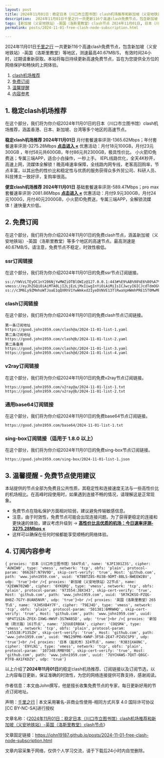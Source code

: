 ```yaml
---
layout: post
title: 2024年11月01日：稳定日本（川口市立图书馆）clash机场推荐和新加坡（义安地铁站）-英国（洛斯里教堂）clash节点
description:  2024年11月01日千里之行一共更新116个高速clash免费节点，包含新加坡（义安地铁站）-英国（洛斯里教堂）等地区，测速最高40.67MB/S， 有效时间24小时，过期请重新获取。本站将每日持续更新高速免费节点，旨在为您提供全方位的网络保护和畅快的上网体验
tags: [新加坡（义安地铁站）-英国（洛斯里教堂）clash节点 2024年11月01日, 日本（川口市立图书馆）稳定clash机场推荐 2024年11月01日]
permalink: posts/2024-11-01-free-clash-node-subscription.html

---
```



2024年11月01日[千里之行](https://john19187.github.io) 一共更新116个高速clash免费节点，包含新加坡（义安地铁站）-英国（洛斯里教堂）等地区，测速最高40.67MB/S， 有效时间24小时，过期请重新获取。本站将每日持续更新高速免费节点，旨在为您提供全方位的网络保护和畅快的上网体验。

1. [clash机场推荐](#1-稳定clash机场推荐)
2. [免费订阅](#2-免费订阅)
3. [温馨提醒](#3-温馨提醒---免费节点使用建议)
4. [内容参考](#4-订阅内容参考)

## 1. 稳定clash机场推荐

在这个部分，我们将为你介绍2024年11月01日的日本（川口市立图书馆）clash机场推荐，涵盖香港、日本、新加坡、台湾等多个地区的高速节点。

<div class="good cat1"><strong>稳定clash机场推荐 2024年11月01日</strong> 月付套餐速率评测-1365.62Mbps；年付套餐速率评测-3275.28Mbps <strong><a href="https://good.john1959.com/lepl/2024-11-01" target="_blank">点击进入 «</a></strong> 优惠活动：月付18元100GB，月付23元300GB ，年付58元共600GB，年付86元共2300GB，极具性价比。 小火箭ID免费送；专属三端APP，适合小白操作，一秒上手。 IEPL线路优化，全天4K秒开，高速上网，流媒体全解锁！晚高峰速率保障，全线路内网专线，老客高回购率，节点丰富，以其出色的性价比和稳定性与优质的服务获得众多外贸公司、科研人员、科技博主一致好评，复购率很高。</div><div class="good cat2">

<strong>便宜clash机场推荐 2024年11月01日</strong> 基础套餐速率评测-589.47Mbps；pro max套餐速率评测-2081.86Mbps <strong><a href="https://good.john1959.com/cheap/2024-11-01" target="_blank">点击进入 «</a></strong> 优惠活动：月付9.9元300GB，月付24元1000G，月付40元2000GB，小火箭ID免费送，专属三端APP，全解锁流媒体！速快量大价低。</div>

## 2. 免费订阅

在这个部分，我们将为你介绍2024年11月01日的免费clash节点，涵盖新加坡（义安地铁站）-英国（洛斯里教堂）等多个地区的高速节点。最高测速是40.67MB/S，请注意，免费节点不稳定，时效性极低。

### ssr订阅链接

在这个部分，我们将为你介绍2024年11月01日的免费ssr节点订阅链接。

```
ss://YWVzLTEyOC1nY206NjYwMWZiOTBlOWIz@127.0.0.1:443#%E9%AB%98%E6%80%A7%E4%BB%B7%E6%AF%94%E6%9C%BA%E5%9C%BA%3Ahttps%3A%2F%2Fkfyun.uk
vmess://eyJhZGQiOiAiMTA0LjI2LjEzLjMxIiwgInYiOiAiMiIsICJwcyI6ICJcdTdmOGVcdTU2ZmQgQ2xvdWRGbGFyZVx1ODI4Mlx1NzBiOSIsICJwb3J0IjogMjA4NiwgImlkIjogImU5ZTNjYzEzLWRiNDgtNGNjMS04YzI0LTc2MjY0MzlhNTMzOSIsICJhaWQiOiAiMCIsICJuZXQiOiAid3MiLCAidHlwZSI6ICIiLCAiaG9zdCI6ICJpcDEuMTc4OTAzNC54eXoiLCAicGF0aCI6ICJnaXRodWIuY29tL0FsdmluOTk5OSIsICJ0bHMiOiAiIn0=
ss://c3M6Ly9ZMmhoWTJoaE1qQXRhV1YwWmkxd2IyeDVNVE13TlRwaVpHWmhPRE15T0MwMk1ESm1MVFJoTm1VdFlqQXdaUzB6T1RObE5ESXhOV0kzTkdZ@free.2apzhfa:31115#9%7C%F0%9F%87%AF%F0%9F%87%B5%E6%97%A5%E6%9C%AC%2003%20%7C%201x%20JP
```

### clash订阅链接

在这个部分，我们将为你介绍2024年11月01日的免费clash节点订阅链接。

```
第一条订阅地址
https://good.john1959.com/clash@a/2024-11-01-list-1.yaml
第二条订阅地址
https://good.john1959.com/clash@b/2024-11-01-list-2.yaml
第二条备用
https://good.john1959.com/clash@c/2024-11-01-list-3.yaml
https://good.john1959.com/clash@d/2024-11-01-list-4.yaml
```

### v2ray订阅链接

在这个部分，我们将为你介绍2024年11月01日的免费v2ray节点订阅链接。

```
https://good.john1959.com/v2ray@a/2024-11-01-list-1.txt
https://good.john1959.com/v2ray@b/2024-11-01-list-2.txt
```

### 通用base64订阅链接

在这个部分，我们将为你介绍2024年11月01日的免费base64节点订阅链接。

```
https://good.john1959.com/base64/2024-11-01-list-1.txt
```

### sing-box订阅链接（适用于 1.8.0 以上）

在这个部分，我们将为你介绍2024年11月01日的免费sing-box节点订阅链接。

```
https://good.john1959.com/sing-box/2024-11-01-list-1.json
```

## 3. 温馨提醒 - 免费节点使用建议

本站提供的节点全部为免费且公共性质，其稳定性和连接速度无法与一些高性价比的机场相比。在高峰时段使用时，如果遇到连接不畅的情况，请理解这是正常现象。

- 免费节点在隐私保护方面相对较弱，建议避免传输敏感信息。
- 注意，由于时效性，免费节点可能会出现连接问题。为了获得更稳定的连接和更快速的体验，建议考虑升级到 → <strong>[高性价比且优质的机场：今日速率评测- 3275.28Mbps «](https://good.john1959.com/lepl/2024-11-01)</strong>
- 这样可以确保在任何时候都能享受顺畅的网络体验。

## 4. 订阅内容参考

```
{ proxies: '日本（川口市立图书馆）584节点', name: '6JPI301Z3S', cipher: 'AUWIW0', type: 'vmess', network: 'tcp', obfs: 'plain', protocol-param: '066267:N79V9D', skip-cert-verify: 'true', Host: 'github.com', path: 'www.john1959.com', uuid: 'KTBBTZ8S-RU3B-9DMT-8BLS-NWEEW2BV', udp: 'true'}<br />{ proxies: '新加坡（义安地铁站）22节点', name: 'X2EWW702WD', cipher: '6YKQRQ', type: 'vmess', network: 'tcp', obfs: 'plain', protocol-param: '973554:JBX343', skip-cert-verify: 'true', Host: 'github.com', path: 'www.john1959.com', uuid: '5R7K2KSO-PZQG-8H8Z-7G7Y-8UAN5NVR', udp: 'true'}<br />{ proxies: '英国（洛斯里教堂）265节点', name: 'XJH5XB4Y7F', cipher: 'T9EJ4D', type: 'vmess', network: 'tcp', obfs: 'plain', protocol-param: '501381:6MRWHQ', skip-cert-verify: 'true', Host: 'github.com', path: 'www.john1959.com', uuid: '0P4T152A-ZFEX-IXWG-HWVF-3S7W485D', udp: 'true'}<br />{ proxies: '新加坡（荷兰路）161节点', name: '32UUDIRBOA', cipher: 'COQSM4', type: 'vmess', network: 'tcp', obfs: 'plain', protocol-param: '145538:P135ZH', skip-cert-verify: 'true', Host: 'github.com', path: 'www.john1959.com', uuid: 'MW129PM6-KWNP-3F58-2E47-PZ45CSP9', udp: 'true'}<br />{ proxies: '日本（盐尻市）324节点', name: 'R3B31XA8NC', cipher: 'E9YLN1', type: 'vmess', network: 'tcp', obfs: 'plain', protocol-param: '107348:RMBY0E', skip-cert-verify: 'true', Host: 'github.com', path: 'www.john1959.com', uuid: '7UYCHAWS-7QXT-Q8GC-P7FB-AX1FKDZV', udp: 'true'}
```

以上介绍了<strong>2024年11月01日</strong>的稳定clash机场推荐、订阅链接以及订阅节选，以上内容每日更新，保证准确的时效性，为您的网络连接提供可靠支持，感谢阅读。

作者信息：本文由John撰写，他是擅长收集免费节点的专家，每日更新好用的节点订阅地址。

声明：[千里之行](https://john19187.github.io) | 本文采用署名-非商业性使用-相同方式共享 4.0 国际许可协议[CC BY-NC-SA]进行授权

文章名称：《[2024年11月01日：稳定日本（川口市立图书馆）clash机场推荐和新加坡（义安地铁站）-英国（洛斯里教堂）clash节点](https://john19187.github.io/posts/2024-11-01-free-clash-node-subscription.html)》

文章固定链接：https://john19187.github.io/posts/2024-11-01-free-clash-node-subscription.html

文章内容采集于网络，仅供个人学习交流，请于下载后24小时内自觉删除。

